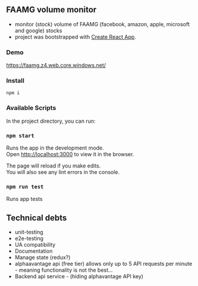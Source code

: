 ## FAAMG volume monitor
  - monitor (stock) volume of FAAMG (facebook, amazon, apple, microsoft and google) stocks 
  - project was bootstrapped with [Create React App](https://github.com/facebook/create-react-app).

### Demo  
https://faamg.z4.web.core.windows.net/

### Install
```
npm i
```

### Available Scripts

In the project directory, you can run:

### `npm start`

Runs the app in the development mode.<br>
Open [http://localhost:3000](http://localhost:3000) to view it in the browser.

The page will reload if you make edits.<br>
You will also see any lint errors in the console.

### `npm run test`
Runs app tests


## Technical debts
* unit-testing
* e2e-testing
* UA compatibility
* Documentation
* Manage state (redux?)
* alphaavantage api (free tier) allows only up to 5 API requests per minute - meaning functionality is not the best...  
* Backend api service - (hiding alphavantage API key)

